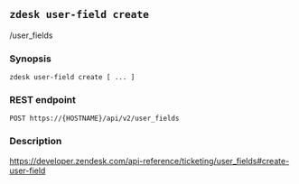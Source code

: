 ## `zdesk user-field create`

/user_fields

### Synopsis

    zdesk user-field create [ ... ]

### REST endpoint

    POST https://{HOSTNAME}/api/v2/user_fields

### Description

https://developer.zendesk.com/api-reference/ticketing/user_fields#create-user-field

